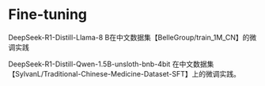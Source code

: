 # Fine-tuning
DeepSeek-R1-Distill-Llama-8 B在中文数据集【BelleGroup/train_1M_CN】的微调实践

DeepSeek-R1-Distill-Qwen-1.5B-unsloth-bnb-4bit 在中文数据集【SylvanL/Traditional-Chinese-Medicine-Dataset-SFT】上的微调实践。

